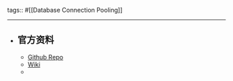 tags:: #[[Database Connection Pooling]]

- ---
- ## 官方资料
	- [Github Repo](https://github.com/alibaba/druid)
	- [Wiki](https://github.com/alibaba/druid/wiki/%E9%A6%96%E9%A1%B5)
	-
